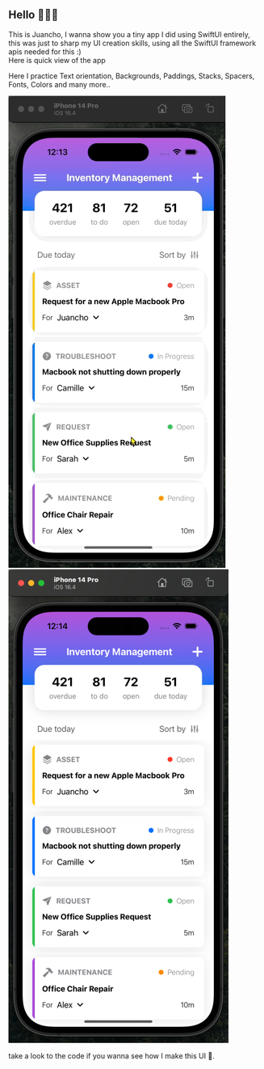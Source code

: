 ## Hello 🙋🏻‍♂️
This is Juancho, I wanna show you a tiny app I did using SwiftUI entirely, this was just to sharp my UI creation skills, using all the SwiftUI framework apis needed for this :) <br>
Here is quick view of the app <br>

Here I practice Text orientation, Backgrounds, Paddings, Stacks, Spacers, Fonts, Colors and many more.. <br>

![Demo gif](https://github.com/untalsebastianb/iOSPortfolioProjects/blob/main/TodoUIApp/demo/TodoUIDemo.gif)
![Static demo](https://github.com/untalsebastianb/iOSPortfolioProjects/blob/main/TodoUIApp/demo/ScreenshotDemo.png)

take a look to the code if you wanna see how I make this UI 🎨.
